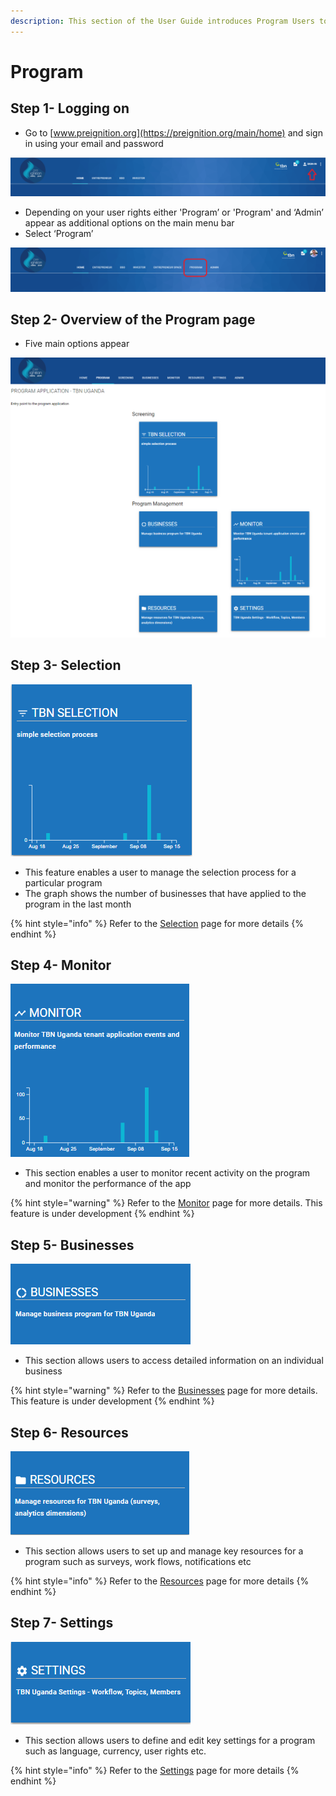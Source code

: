 ```yaml
---
description: This section of the User Guide introduces Program Users to Preignition.
---
```


# Program

## Step 1- Logging on

* Go to [www.preignition.org](https://preignition.org/main/home) and sign in using your email and password

![The arrow indicates where to sign in](<../../../.gitbook/assets/image (179).png>)

* Depending on your user rights either 'Program’ or 'Program' and ‘Admin’ appear as additional options on the main menu bar
* Select ‘Program’

![](<../../../.gitbook/assets/image (181).png>)

## Step 2- Overview of the Program page

* Five main options appear&#x20;

![](<../../../.gitbook/assets/image (182).png>)

## Step 3- Selection

![](<../../../.gitbook/assets/image (183).png>)

* This feature enables a user to manage the selection process for a particular program
* The graph shows the number of businesses that have applied to the program in the last month

{% hint style="info" %}
Refer to the [Selection](selection/) page for more details
{% endhint %}

## Step 4- Monitor

![](<../../../.gitbook/assets/image (184).png>)

* This section enables a user to monitor recent activity on the program and monitor the performance of the app

{% hint style="warning" %}
Refer to the [Monitor](monitor.md) page for more details. This feature is under development
{% endhint %}

## Step 5- Businesses

![](<../../../.gitbook/assets/image (185).png>)

* This section allows users to access detailed information on an individual business

{% hint style="warning" %}
Refer to the [Businesses](businesses.md) page for more details. This feature is under development
{% endhint %}

## Step 6- Resources

![](<../../../.gitbook/assets/image (186).png>)

* This section allows users to set up and manage key resources for a program such as surveys, work flows, notifications etc

{% hint style="info" %}
Refer to the [Resources](resources/) page for more details
{% endhint %}

## Step 7- Settings

![](<../../../.gitbook/assets/image (187).png>)

* This section allows users to define and edit key settings for a program such as language, currency, user rights etc.

{% hint style="info" %}
Refer to the [Settings](settings/) page for more details
{% endhint %}

